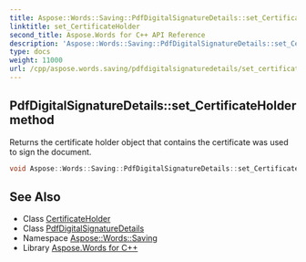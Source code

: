 ```yaml
---
title: Aspose::Words::Saving::PdfDigitalSignatureDetails::set_CertificateHolder method
linktitle: set_CertificateHolder
second_title: Aspose.Words for C++ API Reference
description: 'Aspose::Words::Saving::PdfDigitalSignatureDetails::set_CertificateHolder method. Returns the certificate holder object that contains the certificate was used to sign the document in C++.'
type: docs
weight: 11000
url: /cpp/aspose.words.saving/pdfdigitalsignaturedetails/set_certificateholder/
---
```

## PdfDigitalSignatureDetails::set_CertificateHolder method


Returns the certificate holder object that contains the certificate was used to sign the document.

```cpp
void Aspose::Words::Saving::PdfDigitalSignatureDetails::set_CertificateHolder(const System::SharedPtr<Aspose::Words::DigitalSignatures::CertificateHolder> &value)
```

## See Also

* Class [CertificateHolder](../../../aspose.words.digitalsignatures/certificateholder/)
* Class [PdfDigitalSignatureDetails](../)
* Namespace [Aspose::Words::Saving](../../)
* Library [Aspose.Words for C++](../../../)
